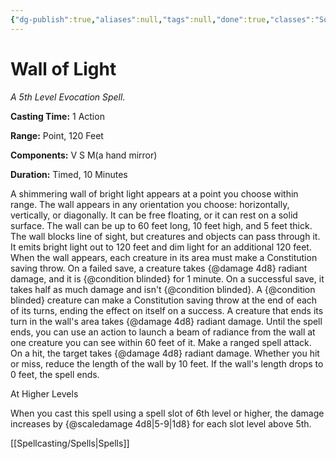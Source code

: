 ```yaml
---
{"dg-publish":true,"aliases":null,"tags":null,"done":true,"classes":"Sorcerer, Warlock, Wizard,","spellLevel":5,"school":"Evocation","source":"XGE","permalink":"/spells/wall-of-light/","dgHomeLink":false,"dgPassFrontmatter":true}
---
```


# Wall of Light
*A 5th Level Evocation Spell.*

**Casting Time:** 1 Action

**Range:** Point, 120 Feet

**Components:** V S M(a hand mirror)

**Duration:** Timed, 10 Minutes

A shimmering wall of bright light appears at a point you choose within range. The wall appears in any orientation you choose: horizontally, vertically, or diagonally. It can be free floating, or it can rest on a solid surface. The wall can be up to 60 feet long, 10 feet high, and 5 feet thick. The wall blocks line of sight, but creatures and objects can pass through it. It emits bright light out to 120 feet and dim light for an additional 120 feet.
When the wall appears, each creature in its area must make a Constitution saving throw. On a failed save, a creature takes {@damage 4d8} radiant damage, and it is {@condition blinded} for 1 minute. On a successful save, it takes half as much damage and isn't {@condition blinded}. A {@condition blinded} creature can make a Constitution saving throw at the end of each of its turns, ending the effect on itself on a success.
A creature that ends its turn in the wall's area takes {@damage 4d8} radiant damage.
Until the spell ends, you can use an action to launch a beam of radiance from the wall at one creature you can see within 60 feet of it. Make a ranged spell attack. On a hit, the target takes {@damage 4d8} radiant damage. Whether you hit or miss, reduce the length of the wall by 10 feet. If the wall's length drops to 0 feet, the spell ends.

At Higher Levels

When you cast this spell using a spell slot of 6th level or higher, the damage increases by {@scaledamage 4d8|5-9|1d8} for each slot level above 5th.

[[Spellcasting/Spells|Spells]]
